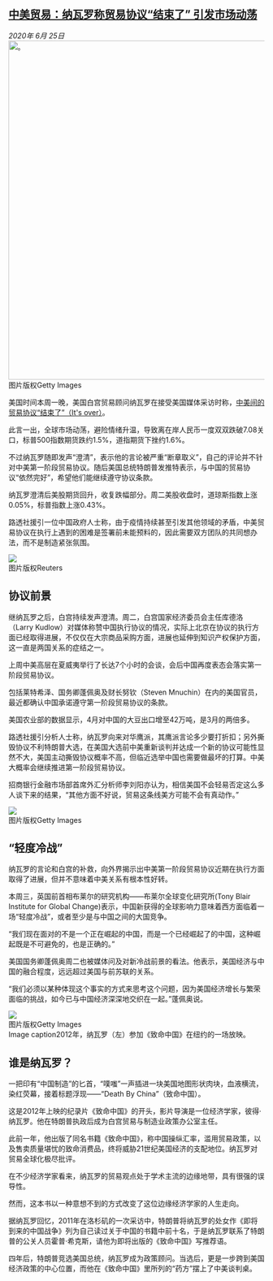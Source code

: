 <!--1593107199000-->
[中美贸易：纳瓦罗称贸易协议“结束了” 引发市场动荡](http://www.bbc.com/zhongwen/simp/business-53174717)
------

<div><i>2020年 6月 25日</i></div><div><div class="story-body__inner" property="articleBody"><div class="media-landscape no-caption full-width lead"><span class="image-and-copyright-container"><img class="js-image-replace" alt="。" src="https://images.weserv.nl/?url=ichef.bbci.co.uk/news/640/cpsprodpb/5BA6/production/_112326432_1f4eea93-dc02-44c8-b2f4-13dc65d8b1be.jpg" width="1024" height="668"><span class="off-screen">图片版权</span><span class="story-image-copyright">Getty Images</span></span></div><p class="story-body__introduction">美国时间本周一晚，美国白宫贸易顾问纳瓦罗在接受美国媒体采访时称，<a href="https://www.youtube.com/watch?v=EECOR9-x6QE" class="story-body__link-external">中美间的贸易协议“结束了”（It's over）</a>。</p><div id="bbccom_mpu_3" class="bbccom_slot mpu-ad" aria-hidden="true"><div class="bbccom_advert"></div></div><p>此言一出，全球市场动荡，避险情绪升温，导致离在岸人民币一度双双跌破7.08关口，标普500指数期货跌约1.5%，道指期货下挫约1.6%。</p><p>不过纳瓦罗随即发声“澄清”，表示他的言论被严重“断章取义”，自己的评论并不针对中美第一阶段贸易协议。随后美国总统特朗普发推特表示，与中国的贸易协议“依然完好”，希望他们能继续遵守协议条款。</p><div id="bbccom_mpu_1_2" class="bbccom_slot mpu-ad" aria-hidden="true"><div class="bbccom_advert"></div></div><p>纳瓦罗澄清后美股期货回升，收复跌幅部分。周二美股收盘时，道琼斯指数上涨0.05%，标普指数上涨0.43%。</p><p>路透社援引一位中国政府人士称，由于疫情持续甚至引发其他领域的矛盾，中美贸易协议在执行上遇到的困难是签署前未能预料的，因此需要双方团队的共同想办法，而不是制造紧张氛围。</p><div class="media-landscape no-caption full-width"><span class="image-and-copyright-container"><img src="https://images.weserv.nl/?url=ichef.bbci.co.uk/news/640/cpsprodpb/FA3F/production/_111236046_nysetraders120320_reuters.jpg"><br><span class="off-screen">图片版权</span><span class="story-image-copyright">Reuters</span></span></div><h2 class="story-body__crosshead">协议前景</h2><p>继纳瓦罗之后，白宫持续发声澄清。周二，白宫国家经济委员会主任库德洛（Larry Kudlow）对媒体称赞中国执行协议的情况，实际上北京在协议的执行方面已经取得进展，不仅仅在大宗商品采购方面，进展也延伸到知识产权保护方面，这一直是两国关系的症结之一。</p><p>上周中美高层在夏威夷举行了长达7个小时的会谈，会后中国再度表态会落实第一阶段贸易协议。</p><p>包括莱特希泽、国务卿蓬佩奥及财长努钦（Steven Mnuchin）在内的美国官员，最近都确认中国承诺遵守第一阶段贸易协议的条款。</p><p>美国农业部的数据显示，4月对中国的大豆出口增至42万吨，是3月的两倍多。</p><p>路透社援引分析人士称，纳瓦罗向来对华鹰派，其鹰派言论多少要打折扣；另外撕毁协议不利特朗普大选，在美国大选前中美重新谈判并达成一个新的协议可能性显然不大，美国主动撕毁协议概率不高，但临近选举中国也需要做最坏的打算。中美大概率会继续推进第一阶段贸易协议。</p><p>招商银行金融市场部首席外汇分析师李刘阳亦认为，相信美国不会轻易否定这么多人谈下来的结果，“其他方面不好说，贸易这条线美方可能不会有真动作。”</p><div class="media-landscape no-caption full-width"><span class="image-and-copyright-container"><img src="https://images.weserv.nl/?url=ichef.bbci.co.uk/news/640/cpsprodpb/82B6/production/_112326433_cf692689-3092-4882-bd7c-1b7e181d6b14.jpg"><br><span class="off-screen">图片版权</span><span class="story-image-copyright">Getty Images</span></span></div><h2 class="story-body__crosshead">“轻度冷战”</h2><p>纳瓦罗的言论和白宫的补救，向外界揭示出中美第一阶段贸易协议近期在执行方面取得了进展，但并不意味着中美关系有根本性好转。</p><p>本周三，英国前首相布莱尔的研究机构——布莱尔全球变化研究所(Tony Blair Institute for Global Change)表示，中国新获得的全球影响力意味着西方面临着一场“轻度冷战”，或者至少是与中国之间的大国竞争。</p><p>“我们现在面对的不是一个正在崛起的中国，而是一个已经崛起了的中国，这种崛起既是不可避免的，也是正确的。”</p><p>美国国务卿蓬佩奥周二也被媒体问及对新冷战前景的看法。他表示，美国经济与中国的融合程度，远远超过美国与前苏联的关系。</p><p>“我们必须以某种体现这个事实的方式来思考这个问题，因为美国经济增长与繁荣面临的挑战，如今已与中国经济深深地交织在一起。”蓬佩奥说。</p><div class="media-landscape has-caption full-width"><span class="image-and-copyright-container"><img src="https://images.weserv.nl/?url=ichef.bbci.co.uk/news/640/cpsprodpb/18352/production/_110445199_gettyimages-150709932.jpg"><br><span class="off-screen">图片版权</span><span class="story-image-copyright">Getty Images</span></span><figcaption class="media-caption"><span class="off-screen">Image caption</span><span class="media-caption__text">2012年，纳瓦罗（左）参加《致命中国》在纽约的一场放映。</span></figcaption></div><h2 class="story-body__crosshead">谁是纳瓦罗？</h2><p>一把印有“中国制造”的匕首，“噗嗤”一声插进一块美国地图形状肉块，血液横流，染红荧幕，接着标题浮现——“Death By China”（致命中国）。</p><p>这是2012年上映的纪录片《致命中国》的开头，影片导演是一位经济学家，彼得·纳瓦罗。他在特朗普执政后成为白宫贸易与制造业政策办公室主任。</p><p>此前一年，他出版了同名书籍《致命中国》，称中国操纵汇率，滥用贸易政策，以及售卖质量堪忧的致命消费品，终将威胁21世纪美国经济的支配地位。纳瓦罗对贸易全球化极尽批评。</p><p>在不少经济学家看来，纳瓦罗的贸易观点处于学术主流的边缘地带，具有很强的误导性。</p><p>然而，这本书以一种意想不到的方式改变了这位边缘经济学家的人生走向。</p><p>据纳瓦罗回忆，2011年在洛杉矶的一次采访中，特朗普将纳瓦罗的处女作《即将到来的中国战争》列为自己读过关于中国的书籍中前十名，于是纳瓦罗联系了特朗普的公关人员霍普·希克斯，请他为即将出版的《致命中国》写推荐语。</p><p>四年后，特朗普竞选美国总统，纳瓦罗成为政策顾问。当选后，更是一步跨到美国经济政策的中心位置，而他在《致命中国》里所列的“药方”摆上了中美谈判桌。</p></div></div>
